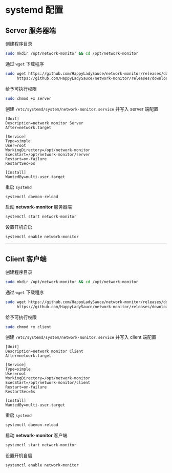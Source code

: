 

# systemd 配置

## Server 服务器端

创建程序目录

```bash
sudo mkdir /opt/network-monitor && cd /opt/network-monitor
```

通过 `wget` 下载程序

```bash
sudo wget https://github.com/HappyLadySauce/network-monitor/releases/download/v1.0.0/server \
     https://github.com/HappyLadySauce/network-monitor/releases/download/v1.0.0/config_server.yaml
```

给予可执行权限

```bash
sudo chmod +x server
```

创建 `/etc/systemd/system/network-monitor.service` 并写入 server 端配置

```shell
[Unit]
Description=network monitor Server
After=network.target

[Service]
Type=simple
User=root
WorkingDirectory=/opt/network-monitor
ExecStart=/opt/network-monitor/server
Restart=on-failure
RestartSec=5s

[Install]
WantedBy=multi-user.target
```

重启 `systemd`

```bash
systemctl daemon-reload
```

启动 **network-monitor** 服务器端

```bash
systemctl start network-monitor
```

设置开机自启

```bash
systemctl enable network-monitor
```

------

## Client 客户端

创建程序目录

```bash
sudo mkdir /opt/network-monitor && cd /opt/network-monitor
```

通过 `wget` 下载程序

```bash
sudo wget https://github.com/HappyLadySauce/network-monitor/releases/download/v1.0.0/client \
     https://github.com/HappyLadySauce/network-monitor/releases/download/v1.0.0/config_client.yaml
```

给予可执行权限

```bash
sudo chmod +x client
```

创建 `/etc/systemd/system/network-monitor.service` 并写入 client 端配置

```shell
[Unit]
Description=network monitor Client
After=network.target

[Service]
Type=simple
User=root
WorkingDirectory=/opt/network-monitor
ExecStart=/opt/network-monitor/client
Restart=on-failure
RestartSec=5s

[Install]
WantedBy=multi-user.target
```

重启 `systemd`

```bash
systemctl daemon-reload
```

启动 **network-monitor** 客户端

```bash
systemctl start network-monitor
```

设置开机自启

```bash
systemctl enable network-monitor
```